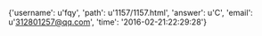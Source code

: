 {'username': u'fqy', 'path': u'1157/1157.html', 'answer': u'C', 'email': u'312801257@qq.com', 'time': '2016-02-21:22:29:28'}